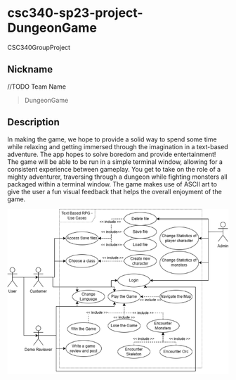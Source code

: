 # csc340-sp23-project-DungeonGame
CSC340GroupProject
## Nickname
//TODO Team Name

> DungeonGame


## Description

In making the game, we hope to provide a solid way to spend some time while relaxing and getting immersed through the imagination in a text-based adventure. The app hopes to solve boredom and provide entertainment! The game will be able to be run in a simple terminal window, allowing for a consistent experience between gameplay. You get to take on the role of a mighty adventurer, traversing through a dungeon while fighting monsters all packaged within a terminal window. The game makes use of ASCII art to give the user a fun visual feedback that helps the overall enjoyment of the game.

![](https://github.com/Tangeloss/csc340-sp23-project-DungeonGame/blob/main/340%20-%20RPG%20Use%20Case%20Diagram.drawio.png)
